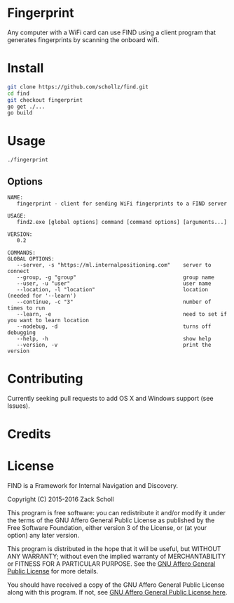 # Fingerprint

Any computer with a WiFi card can use FIND using a client program that generates fingerprints by scanning the onboard wifi.

# Install

```bash
git clone https://github.com/schollz/find.git
cd find
git checkout fingerprint
go get ./...
go build
```

# Usage

```
./fingerprint
```

## Options

```
NAME:
   fingerprint - client for sending WiFi fingerprints to a FIND server

USAGE:
   find2.exe [global options] command [command options] [arguments...]

VERSION:
   0.2

COMMANDS:
GLOBAL OPTIONS:
   --server, -s "https://ml.internalpositioning.com"    server to connect
   --group, -g "group"                                  group name
   --user, -u "user"                                    user name
   --location, -l "location"                            location (needed for '--learn')
   --continue, -c "3"                                   number of times to run
   --learn, -e                                          need to set if you want to learn location
   --nodebug, -d                                        turns off debugging
   --help, -h                                           show help
   --version, -v                                        print the version
```

# Contributing

Currently seeking pull requests to add OS X and Windows support (see Issues).

# Credits

# License

FIND is a Framework for Internal Navigation and Discovery.

Copyright (C) 2015-2016 Zack Scholl

This program is free software: you can redistribute it and/or modify
it under the terms of the GNU Affero General Public License as published by
the Free Software Foundation, either version 3 of the License, or
(at your option) any later version.

This program is distributed in the hope that it will be useful,
but WITHOUT ANY WARRANTY; without even the implied warranty of
MERCHANTABILITY or FITNESS FOR A PARTICULAR PURPOSE.  See the [GNU Affero General Public License](LICENSE) for more details.

You should have received a copy of the GNU Affero General Public License
along with this program.  If not, see [GNU Affero General Public License here](https://www.gnu.org/licenses/agpl.html).

